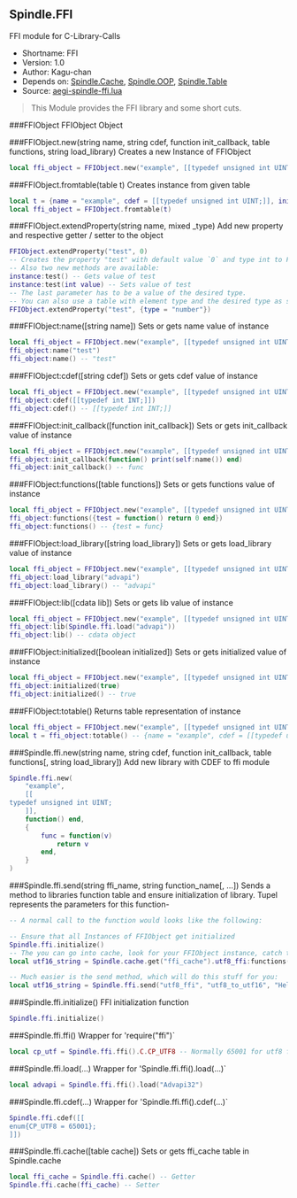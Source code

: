 Spindle.FFI
-----------
FFI module for C-Library-Calls

* Shortname: FFI
* Version: 1.0
* Author: Kagu-chan
* Depends on: [Spindle.Cache](../modules/cache.md), [Spindle.OOP](../modules/oop.md), [Spindle.Table](../modules/table.md)
* Source: [aegi-spindle-ffi.lua](https://github.com/Kagurame/AegiSpindle/tree/dev/src/aegi-spindle-ffi.lua)

> This Module provides the FFI library and some short cuts.

###FFIObject
FFIObject Object


###FFIObject.new(string name, string cdef, function init_callback, table functions, string load_library)
Creates a new Instance of FFIObject
```lua
local ffi_object = FFIObject.new("example", [[typedef unsigned int UINT;]], function() end, {}, "")
```

###FFIObject.fromtable(table t)
Creates instance from given table
```lua
local t = {name = "example", cdef = [[typedef unsigned int UINT;]], init_callback = function() end, functions = {}, load_library = ""}
local ffi_object = FFIObject.fromtable(t)
```

###FFIObject.extendProperty(string name, mixed _type)
Add new property and respective getter / setter to the object
```lua
FFIObject.extendProperty("test", 0)
-- Creates the property "test" with default value `0` and type int to FFIObject
-- Also two new methods are available:
instance:test() -- Gets value of test
instance:test(int value) -- Sets value of test
-- The last parameter has to be a value of the desired type.
-- You can also use a table with element type and the desired type as string
FFIObject.extendProperty("test", {type = "number"})
```

###FFIObject:name([string name])
Sets or gets name value of instance
```lua
local ffi_object = FFIObject.new("example", [[typedef unsigned int UINT;]], function() end, {}, "")
ffi_object:name("test")
ffi_object:name() -- "test"
```

###FFIObject:cdef([string cdef])
Sets or gets cdef value of instance
```lua
local ffi_object = FFIObject.new("example", [[typedef unsigned int UINT;]], function() end, {}, "")
ffi_object:cdef([[typedef int INT;]])
ffi_object:cdef() -- [[typedef int INT;]]
```

###FFIObject:init_callback([function init_callback])
Sets or gets init_callback value of instance
```lua
local ffi_object = FFIObject.new("example", [[typedef unsigned int UINT;]], function() end, {}, "")
ffi_object:init_callback(function() print(self:name()) end)
ffi_object:init_callback() -- func
```

###FFIObject:functions([table functions])
Sets or gets functions value of instance
```lua
local ffi_object = FFIObject.new("example", [[typedef unsigned int UINT;]], function() end, {}, "")
ffi_object:functions({test = function() return 0 end})
ffi_object:functions() -- {test = func}
```

###FFIObject:load_library([string load_library])
Sets or gets load_library value of instance
```lua
local ffi_object = FFIObject.new("example", [[typedef unsigned int UINT;]], function() end, {}, "")
ffi_object:load_library("advapi")
ffi_object:load_library() -- "advapi"
```

###FFIObject:lib([cdata lib])
Sets or gets lib value of instance
```lua
local ffi_object = FFIObject.new("example", [[typedef unsigned int UINT;]], function() end, {}, "")
ffi_object:lib(Spindle.ffi.load("advapi"))
ffi_object:lib() -- cdata object
```

###FFIObject:initialized([boolean initialized])
Sets or gets initialized value of instance
```lua
local ffi_object = FFIObject.new("example", [[typedef unsigned int UINT;]], function() end, {}, "")
ffi_object:initialized(true)
ffi_object:initialized() -- true
```

###FFIObject:totable()
Returns table representation of instance
```lua
local ffi_object = FFIObject.new("example", [[typedef unsigned int UINT;]], function() end, {}, "")
local t = ffi_object:totable() -- {name = "example", cdef = [[typedef unsigned int UINT;]], init_callback = function() end, functions = {}, load_library = ""}
```

###Spindle.ffi.new(string name, string cdef, function init_callback, table functions[, string load_library])
Add new library with CDEF to ffi module
```lua
Spindle.ffi.new(
	"example",
	[[
typedef unsigned int UINT;
	]],
	function() end,
	{
		func = function(v)
			return v
		end,
	}
)
```

###Spindle.ffi.send(string ffi_name, string function_name[, ...])
Sends a method to libraries function table and ensure initialization of library. Tupel represents the parameters for this function-
```lua
-- A normal call to the function would looks like the following:

-- Ensure that all Instances of FFIObject get initialized
Spindle.ffi.initialize()
-- The you can go into cache, look for your FFIObject instance, catch the functions and call the right one
local utf16_string = Spindle.cache.get("ffi_cache").utf8_ffi:functions()["utf8_to_utf16"]("Hello World")

-- Much easier is the send method, which will do this stuff for you:
local utf16_string = Spindle.ffi.send("utf8_ffi", "utf8_to_utf16", "Hello World")
```

###Spindle.ffi.initialize()
FFI initialization function
```lua
Spindle.ffi.initialize()
```

###Spindle.ffi.ffi()
Wrapper for 'require("ffi")`
```lua
local cp_utf = Spindle.ffi.ffi().C.CP_UTF8 -- Normally 65001 for utf8 functions - Must be defined via CDEF before
```

###Spindle.ffi.load(...)
Wrapper for 'Spindle.ffi.ffi().load(...)`
```lua
local advapi = Spindle.ffi.ffi().load("Advapi32")
```

###Spindle.ffi.cdef(...)
Wrapper for 'Spindle.ffi.ffi().cdef(...)`
```lua
Spindle.ffi.cdef([[
enum{CP_UTF8 = 65001};
]])
```

###Spindle.ffi.cache([table cache])
Sets or gets ffi_cache table in Spindle.cache
```lua
local ffi_cache = Spindle.ffi.cache() -- Getter
Spindle.ffi.cache(ffi_cache) -- Setter
```
